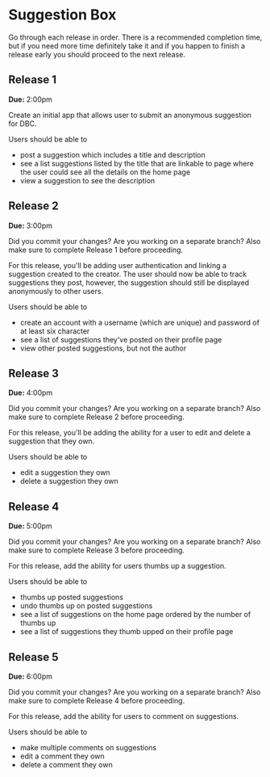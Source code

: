 # Suggestion Box

Go through each release in order. There is a recommended completion time, but if you need more time definitely take it and if you happen to finish a release early you should proceed to the next release.

## Release 1

**Due:** 2:00pm

Create an initial app that allows user to submit an anonymous suggestion for DBC. 

Users should be able to

- post a suggestion which includes a title and description
- see a list suggestions listed by the title that are linkable to page where the user could see all the details on the home page
- view a suggestion to see the description

## Release 2

**Due:** 3:00pm

Did you commit your changes? Are you working on a separate branch? Also make sure to complete Release 1 before proceeding.

For this release, you'll be adding user authentication and linking a suggestion created to the creator. The user should now be able to track suggestions they post, however, the suggestion should still be displayed anonymously to other users.

Users should be able to

- create an account with a username (which are unique) and password of at least six character
- see a list of suggestions they've posted on their profile page
- view other posted suggestions, but not the author

## Release 3

**Due:** 4:00pm

Did you commit your changes? Are you working on a separate branch? Also make sure to complete Release 2 before proceeding.

For this release, you'll be adding the ability for a user to edit and delete a suggestion that they own.

Users should be able to

- edit a suggestion they own
- delete a suggestion they own


## Release 4

**Due:** 5:00pm

Did you commit your changes? Are you working on a separate branch? Also make sure to complete Release 3 before proceeding.

For this release, add the ability for users thumbs up a suggestion.

Users should be able to

- thumbs up posted suggestions
- undo thumbs up on posted suggestions
- see a list of suggestions on the home page ordered by the number of thumbs up
- see a list of suggestions they thumb upped on their profile page

## Release 5

**Due:** 6:00pm

Did you commit your changes? Are you working on a separate branch? Also make sure to complete Release 4 before proceeding.

For this release, add the ability for users to comment on suggestions.

Users should be able to

- make multiple comments on suggestions
- edit a comment they own
- delete a comment they own
